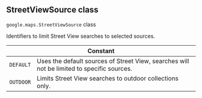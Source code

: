 <h2 id="StreetViewSource"> StreetViewSource class </h2><p>
<code><span itemprop="path">google.maps</span>.<span itemprop="name">StreetViewSource</span></code>
class
</p><p>Identifiers to limit Street View searches to selected sources.</p><div class="devsite-table-wrapper"><table class="constants responsive" summary="class StreetViewSource - Constants">
<thead>
<tr><th colspan="2">Constant</th>
</tr></thead>
<tbody>
<tr>
<td><code><span>DEFAULT</span></code></td>
<td>Uses the default sources of Street View, searches will not be limited to specific sources.</td>
</tr>
<tr>
<td><code><span>OUTDOOR</span></code></td>
<td>Limits Street View searches to outdoor collections only.</td>
</tr>
</tbody>
</table></div>